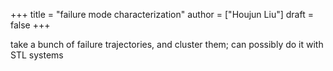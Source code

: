 +++
title = "failure mode characterization"
author = ["Houjun Liu"]
draft = false
+++

take a bunch of failure trajectories, and cluster them; can possibly do it with STL systems
